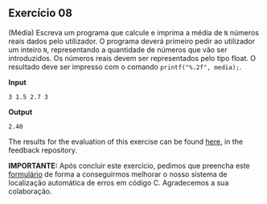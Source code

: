 ## Exercício 08

(Média) Escreva um programa que calcule e imprima a média de `N` números reais dados pelo utilizador.  O programa deverá primeiro pedir ao utilizador um inteiro `N`, representando a quantidade de números que vão ser introduzidos. Os números reais devem ser representados pelo tipo float. O resultado deve ser impresso com o comando `printf("%.2f", media);`.


**Input**
```
3 1.5 2.7 3
```

**Output**
```
2.40
```
The results for the evaluation of this exercise can be found [here](https://gitlab.rnl.tecnico.ulisboa.pt/iaed24/feedback/labs/ist163484/-/tree/master/lab02/ex08/README.md), in the feedback repository.


**IMPORTANTE:** Após concluir este exercício, pedimos que preencha este [formulário](https://arsr.inesc-id.pt/~pmorvalho/iaed24/form-lab02-ex08.html) de forma a conseguirmos melhorar o nosso sistema de localização automática de erros em código C. Agradecemos a sua colaboração.

